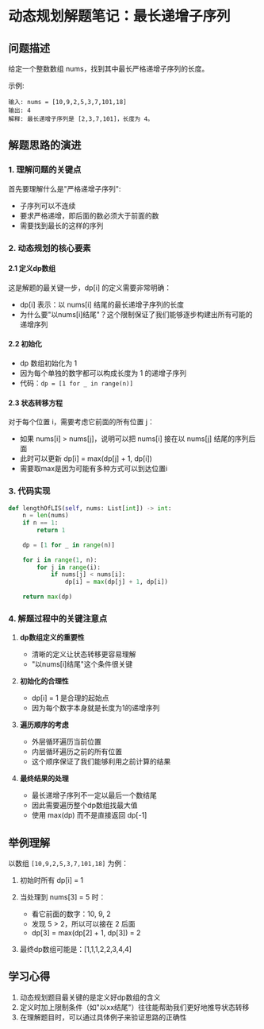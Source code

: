 # 动态规划解题笔记：最长递增子序列

## 问题描述

给定一个整数数组 nums，找到其中最长严格递增子序列的长度。

示例:
```
输入: nums = [10,9,2,5,3,7,101,18]
输出: 4
解释: 最长递增子序列是 [2,3,7,101]，长度为 4。
```

## 解题思路的演进

### 1. 理解问题的关键点

首先要理解什么是"严格递增子序列":
- 子序列可以不连续
- 要求严格递增，即后面的数必须大于前面的数
- 需要找到最长的这样的序列

### 2. 动态规划的核心要素

#### 2.1 定义dp数组
这是解题的最关键一步，dp[i] 的定义需要非常明确：
- dp[i] 表示：以 nums[i] 结尾的最长递增子序列的长度
- 为什么要"以nums[i]结尾"？这个限制保证了我们能够逐步构建出所有可能的递增序列

#### 2.2 初始化
- dp 数组初始化为 1
- 因为每个单独的数字都可以构成长度为 1 的递增子序列
- 代码：`dp = [1 for _ in range(n)]`

#### 2.3 状态转移方程
对于每个位置 i，需要考虑它前面的所有位置 j：
- 如果 nums[i] > nums[j]，说明可以把 nums[i] 接在以 nums[j] 结尾的序列后面
- 此时可以更新 dp[i] = max(dp[j] + 1, dp[i])
- 需要取max是因为可能有多种方式可以到达位置i

### 3. 代码实现

```python
def lengthOfLIS(self, nums: List[int]) -> int:
    n = len(nums)
    if n == 1:
        return 1
        
    dp = [1 for _ in range(n)]
    
    for i in range(1, n):
        for j in range(i):
            if nums[j] < nums[i]:
                dp[i] = max(dp[j] + 1, dp[i])
                
    return max(dp)
```

### 4. 解题过程中的关键注意点

1. **dp数组定义的重要性**
   - 清晰的定义让状态转移更容易理解
   - "以nums[i]结尾"这个条件很关键

2. **初始化的合理性**
   - dp[i] = 1 是合理的起始点
   - 因为每个数字本身就是长度为1的递增序列

3. **遍历顺序的考虑**
   - 外层循环遍历当前位置
   - 内层循环遍历之前的所有位置
   - 这个顺序保证了我们能够利用之前计算的结果

4. **最终结果的处理**
   - 最长递增子序列不一定以最后一个数结尾
   - 因此需要遍历整个dp数组找最大值
   - 使用 max(dp) 而不是直接返回 dp[-1]

## 举例理解

以数组 `[10,9,2,5,3,7,101,18]` 为例：

1. 初始时所有 dp[i] = 1
2. 当处理到 nums[3] = 5 时：
   - 看它前面的数字：10, 9, 2
   - 发现 5 > 2，所以可以接在 2 后面
   - dp[3] = max(dp[2] + 1, dp[3]) = 2

3. 最终dp数组可能是：[1,1,1,2,2,3,4,4]

## 学习心得

1. 动态规划题目最关键的是定义好dp数组的含义
2. 定义时加上限制条件（如"以xx结尾"）往往能帮助我们更好地推导状态转移
3. 在理解题目时，可以通过具体例子来验证思路的正确性